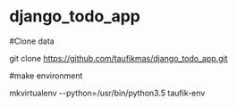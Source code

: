 # django_todo_app

#Clone data

git clone https://github.com/taufikmas/django_todo_app.git

#make environment

mkvirtualenv --python=/usr/bin/python3.5 taufik-env
